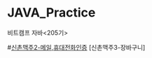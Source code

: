 # JAVA_Practice
비트캠프 자바<205기> <br>

#[신촌맥주2-메일,휴대전화인증](https://github.com/seongdeokjo/JAVA_Practice/tree/master/spring_project/SinchonBeer2/src/main)
[신촌맥주3-장바구니]
